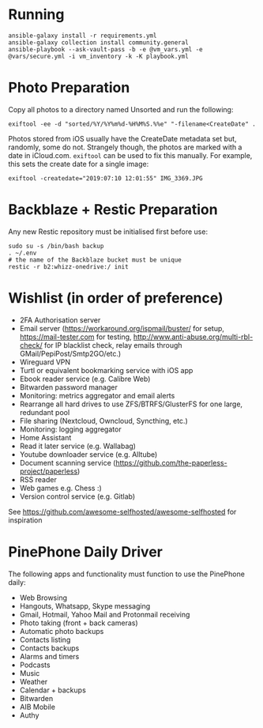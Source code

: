 # Running

```
ansible-galaxy install -r requirements.yml
ansible-galaxy collection install community.general
ansible-playbook --ask-vault-pass -b -e @vm_vars.yml -e @vars/secure.yml -i vm_inventory -k -K playbook.yml
```

# Photo Preparation

Copy all photos to a directory named Unsorted and run the following:
```
exiftool -ee -d "sorted/%Y/%Y%m%d-%H%M%S.%%e" "-filename<CreateDate" .
```

Photos stored from iOS usually have the CreateDate metadata set but, randomly, some do not.
Strangely though, the photos are marked with a date in iCloud.com.
`exiftool` can be used to fix this manually. For example, this sets the create date for
a single image:
```
exiftool -createdate="2019:07:10 12:01:55" IMG_3369.JPG
```

# Backblaze + Restic Preparation

Any new Restic repository must be initialised first before use:
```
sudo su -s /bin/bash backup
. ~/.env
# the name of the Backblaze bucket must be unique
restic -r b2:whizz-onedrive:/ init
```

# Wishlist (in order of preference)

* 2FA Authorisation server
* Email server (https://workaround.org/ispmail/buster/ for setup, https://mail-tester.com for testing, http://www.anti-abuse.org/multi-rbl-check/ for IP blacklist check, relay emails through GMail/PepiPost/Smtp2GO/etc.)
* Wireguard VPN
* Turtl or equivalent bookmarking service with iOS app
* Ebook reader service (e.g. Calibre Web)
* Bitwarden password manager
* Monitoring: metrics aggregator and email alerts
* Rearrange all hard drives to use ZFS/BTRFS/GlusterFS for one large, redundant pool
* File sharing (Nextcloud, Owncloud, Syncthing, etc.)
* Monitoring: logging aggregator
* Home Assistant
* Read it later service (e.g. Wallabag)
* Youtube downloader service (e.g. Alltube)
* Document scanning service (https://github.com/the-paperless-project/paperless)
* RSS reader
* Web games e.g. Chess :)
* Version control service (e.g. Gitlab)

See https://github.com/awesome-selfhosted/awesome-selfhosted for inspiration

# PinePhone Daily Driver

The following apps and functionality must function to use the PinePhone daily:

* Web Browsing
* Hangouts, Whatsapp, Skype messaging
* Gmail, Hotmail, Yahoo Mail and Protonmail receiving
* Photo taking (front + back cameras)
* Automatic photo backups
* Contacts listing
* Contacts backups
* Alarms and timers
* Podcasts
* Music
* Weather
* Calendar + backups
* Bitwarden
* AIB Mobile
* Authy